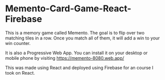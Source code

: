 # Memento-Card-Game-React-Firebase

This is a memory game called Memento. The goal is to flip over two matching tiles in a row. Once you match all of them, it will add a win to your win counter.

It is also a Progressive Web App. You can install it on your desktop or mobile phone by visiting https://memento-8080.web.app/

This was made using React and deployed using Firebase for an course I took on React.
